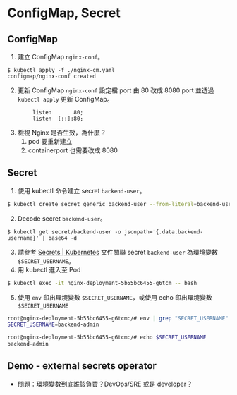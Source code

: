 # ConfigMap, Secret

## ConfigMap

1. 建立 ConfigMap `nginx-conf`。

```
$ kubectl apply -f ./nginx-cm.yaml
configmap/nginx-conf created
```

2. 更新 ConfigMap `nginx-conf` 設定檔 port 由 80 改成 8080 port 並透過 `kubectl apply` 更新 ConfigMap。

```
        listen       80;
        listen  [::]:80;
```

3. 檢視 Nginx 是否生效，為什麼？
	1. pod 要重新建立
	2. containerport 也需要改成 8080
## Secret

1. 使用 kubectl 命令建立 secret `backend-user`。

```bash
$ kubectl create secret generic backend-user --from-literal=backend-username='backend-admin'
```

2. Decode secret `backend-user`。
```
$ kubectl get secret/backend-user -o jsonpath='{.data.backend-username}' | base64 -d
```

3. 請參考 [Secrets | Kubernetes](https://kubernetes.io/docs/concepts/configuration/secret/#using-secrets-as-environment-variables) 文件關聯 secret `backend-user` 為環境變數 `$SECRET_USERNAME`。
4. 用 kubectl 進入至 Pod

```bash
$ kubectl exec -it nginx-deployment-5b55bc6455-g6tcm -- bash
```

5. 使用 `env` 印出環境變數 `$SECRET_USERNAME`，或使用 echo 印出環境變數 `$SECRET_USERNAME`

```bash
root@nginx-deployment-5b55bc6455-g6tcm:/# env | grep "SECRET_USERNAME"
SECRET_USERNAME=backend-admin

root@nginx-deployment-5b55bc6455-g6tcm:/# echo $SECRET_USERNAME
backend-admin
```

## Demo - external secrets operator

* 問題：環境變數到底誰該負責？DevOps/SRE 或是 developer？
